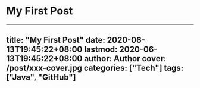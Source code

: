# My First Post

---
title: "My First Post"
date: 2020-06-13T19:45:22+08:00
lastmod: 2020-06-13T19:45:22+08:00
author: Author
cover: /post/xxx-cover.jpg
categories: ["Tech"]
tags: ["Java", "GitHub"]
---
